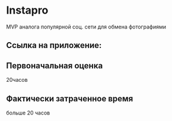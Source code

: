 # Instapro

MVP аналога популярной соц. сети для обмена фотографиями

## Ссылка на приложение:



## Первоначальная оценка

20часов

## Фактически затраченное время

больше 20 часов
